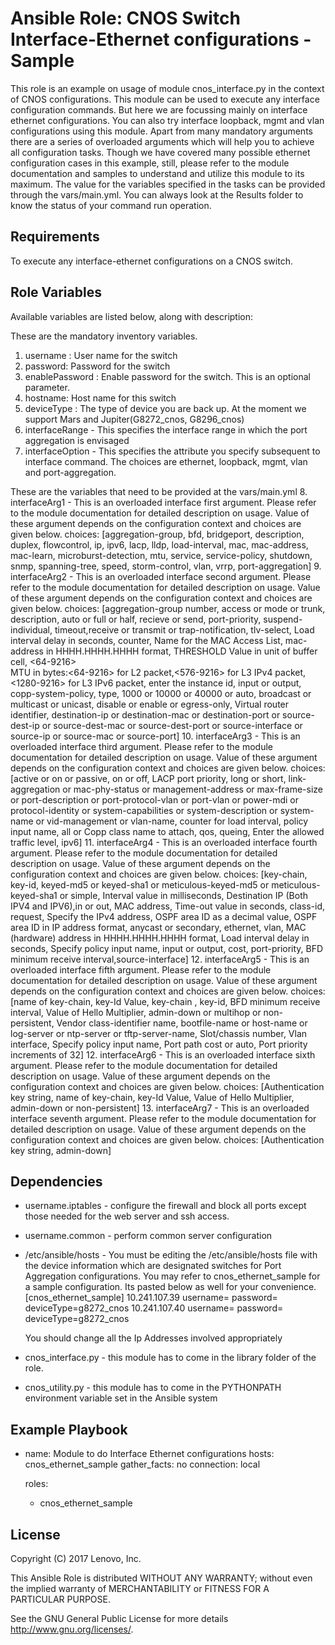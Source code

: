 # Ansible Role: CNOS Switch Interface-Ethernet configurations - Sample

This role is an example on usage of module cnos_interface.py in the context of CNOS configurations. This module can be used to execute any interface configuration commands. But here we are focussing mainly on interface ethernet configurations. You can also try interface loopback, mgmt and vlan configurations using this module. Apart from many mandatory arguments there are a series of overloaded arguments which will help you to achieve all configuration tasks. Though we have covered many possible ethernet configuration cases in this example, still, please refer to the module documentation and samples to understand and utilize this module to its maximum. The value for the variables specified in the tasks can be provided through the vars/main.yml. You can always look at the Results folder to know the status of your command run operation.

## Requirements

To execute any interface-ethernet configurations on a CNOS switch.

## Role Variables

Available variables are listed below, along with description:

These are the mandatory inventory variables. 
1. username : User name for the switch
2. password: Password for the switch
3. enablePassword : Enable password for the switch. This is an optional parameter.
4. hostname: Host name for this switch
5. deviceType : The type of device you are back up. At the moment we support Mars and Jupiter(G8272_cnos, G8296_cnos)
6. interfaceRange - This specifies the interface range in which the port aggregation is envisaged
7. interfaceOption - This specifies the attribute you specify subsequent to interface command. The choices are ethernet, loopback, mgmt, vlan and port-aggregation.

These are the variables that need to be provided at the vars/main.yml
8. interfaceArg1 - This is an overloaded interface first argument. Please refer to the module documentation 
				   for detailed description on usage. Value of these argument depends on the configuration context 
				   and choices are given below.
 			       choices: [aggregation-group, bfd, bridgeport, description, duplex, flowcontrol, ip, ipv6, 
 			       lacp, lldp, load-interval, mac, mac-address, mac-learn, microburst-detection, mtu, service,
 			       service-policy, shutdown, snmp, spanning-tree, speed, storm-control, vlan, vrrp, port-aggregation]
9. interfaceArg2 - This is an overloaded interface second argument. Please refer to the module documentation 
				   for detailed description on usage. Value of these argument depends on the configuration context 
				   and choices are given below.
              	   choices: [aggregation-group number, access or mode or trunk, description, auto or full or half,
        		   recieve or send, port-priority, suspend-individual, timeout,receive or transmit or 
        		   trap-notification, tlv-select, Load interval delay in seconds, counter, Name for the MAC Access
        		   List, mac-address in HHHH.HHHH.HHHH format, THRESHOLD  Value in unit of buffer cell, <64-9216>  
        		   MTU in bytes:<64-9216> for L2 packet,<576-9216> for L3 IPv4 packet, <1280-9216> for L3 IPv6 packet,
        		   enter the instance id, input or output, copp-system-policy, type, 1000  or  10000  or   40000 or
        		   auto, broadcast or multicast or unicast, disable or enable or egress-only, Virtual router 
        		   identifier, destination-ip or destination-mac or destination-port or source-dest-ip or
        		   source-dest-mac or source-dest-port or source-interface or source-ip or source-mac or source-port]
10. interfaceArg3 - This is an overloaded interface third argument. Please refer to the module documentation
                   for detailed description on usage. Value of these argument depends on the configuration context 
                   and choices are given below.
              	   choices: [active or on or passive, on or off, LACP port priority, long or short, link-aggregation
              	   or mac-phy-status or management-address or max-frame-size or port-description or 
              	   port-protocol-vlan or port-vlan or power-mdi or protocol-identity or system-capabilities or
              	   system-description or system-name or vid-management or vlan-name, counter for load interval, 
              	   policy input name, all or Copp class name to attach, qos, queing, Enter the allowed traffic level,
              	   ipv6]
11. interfaceArg4 - This is an overloaded interface fourth argument. Please refer to the module documentation 
					for detailed description on usage. Value of these argument depends on the configuration context
					and choices are given below.
                    choices: [key-chain, key-id, keyed-md5 or keyed-sha1 or meticulous-keyed-md5 or 
                    meticulous-keyed-sha1 or simple, Interval value in milliseconds, Destination IP (Both IPV4 and
                    IPV6),in or out, MAC address, Time-out value in seconds, class-id, request, Specify the IPv4
                    address, OSPF area ID as a decimal value, OSPF area ID in IP address format, anycast or 
                    secondary, ethernet, vlan, MAC (hardware) address in HHHH.HHHH.HHHH format, Load interval delay 
                    in seconds, Specify policy input name, input or output, cost, port-priority, BFD minimum receive
                    interval,source-interface]
12. interfaceArg5 - This is an overloaded interface fifth argument. Please refer to the module documentation
					for detailed description on usage. Value of these argument depends on the configuration context 
					and choices are given below.
              		choices: [name of key-chain,  key-Id Value, key-chain , key-id, BFD minimum receive interval, 
              		Value of Hello Multiplier, admin-down or multihop or non-persistent, Vendor class-identifier name, 
              		bootfile-name or host-name or log-server or ntp-server or tftp-server-name, Slot/chassis number, 
              		Vlan interface, Specify policy input name, Port path cost or auto, Port priority increments of 32]
12. interfaceArg6 - This is an overloaded interface sixth argument. Please refer to the module documentation 
					for detailed description on usage. Value of these argument depends on the configuration context
					and choices are given below.
              		choices: [Authentication key string, name of key-chain, key-Id Value, Value of Hello Multiplier,
              		admin-down or non-persistent]
13. interfaceArg7 - This is an overloaded interface seventh argument. Please refer to the module documentation 
					for detailed description on usage. Value of these argument depends on the configuration context
					and choices are given below.
              		choices: [Authentication key string, admin-down]


## Dependencies

- username.iptables - configure the firewall and block all ports except those needed for the web server and ssh access.
- username.common - perform common server configuration
- /etc/ansible/hosts - You must be editing the /etc/ansible/hosts file with the device information which are designated switches for Port Aggregation configurations. You may refer to cnos_ethernet_sample for a sample configuration. Its pasted below  as well for your convenience.
  [cnos_ethernet_sample]
  10.241.107.39   username=<username> password=<password> deviceType=g8272_cnos
  10.241.107.40   username=<username> password=<password> deviceType=g8272_cnos 
    
  You should change all the Ip Addresses involved appropriately
- cnos_interface.py - this module has to come in the library folder of the role.
- cnos_utility.py - this module has to come in the PYTHONPATH environment variable set in the Ansible system

## Example Playbook

 - name: Module to  do Interface Ethernet configurations
   hosts: cnos_ethernet_sample
   gather_facts: no
   connection: local

   roles:
    - cnos_ethernet_sample

## License
 
Copyright (C) 2017 Lenovo, Inc.

This Ansible Role is distributed WITHOUT ANY WARRANTY; without even the implied 
warranty of MERCHANTABILITY or FITNESS FOR A PARTICULAR PURPOSE.  

See the GNU General Public License for more details <http://www.gnu.org/licenses/>.
